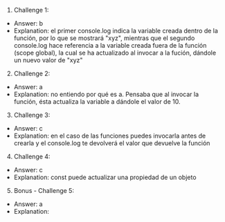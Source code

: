 1. Challenge 1:

- Answer: b
- Explanation: el primer console.log indica la variable creada dentro de la función, por lo que se mostrará "xyz", mientras que el segundo console.log hace referencia a la variable creada fuera de la función (scope global), la cual se ha actualizado al invocar a la fución, dándole un nuevo valor de "xyz"

2. Challenge 2:

- Answer: a
- Explanation: no entiendo por qué es a. Pensaba que al invocar la función, ésta actualiza la variable a dándole el valor de 10.

3. Challenge 3:

- Answer: c
- Explanation: en el caso de las funciones puedes invocarla antes de crearla y el console.log te devolverá el valor que devuelve la función

4. Challenge 4:

- Answer: c
- Explanation: const puede actualizar una propiedad de un objeto

5. Bonus - Challenge 5:

- Answer: a
- Explanation:
